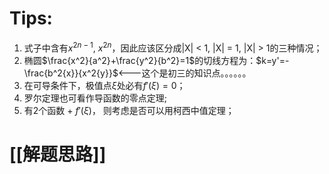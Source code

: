 # Tips:
1. 式子中含有$x^{2n-1}$, $x^{2n}$，因此应该区分成|X| < 1, |X| = 1, |X| > 1的三种情况；
2. 椭圆$\frac{x^2}{a^2}+\frac{y^2}{b^2}=1$的切线方程为：$k=y'=-\frac{b^2{x}}{x^2{y}}$<---这个是初三的知识点。。。。。。
3. 在可导条件下，极值点$\xi$处必有$f'(\xi)=0$；
4. 罗尔定理也可看作导函数的零点定理;
5. 有2个函数 + $f'(\xi)$， 则考虑是否可以用柯西中值定理；
# [[解题思路]]